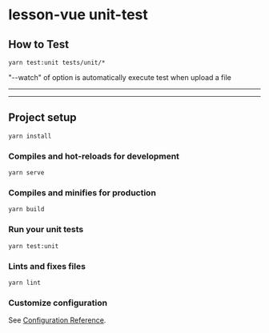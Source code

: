 # lesson-vue unit-test

## How to Test
```
yarn test:unit tests/unit/*
```
"--watch" of option is automatically execute test when upload a file 

---
---
## Project setup
```
yarn install
```

### Compiles and hot-reloads for development
```
yarn serve
```

### Compiles and minifies for production
```
yarn build
```

### Run your unit tests
```
yarn test:unit
```

### Lints and fixes files
```
yarn lint
```

### Customize configuration
See [Configuration Reference](https://cli.vuejs.org/config/).
